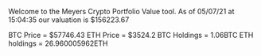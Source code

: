 Welcome to the Meyers Crypto Portfolio Value tool. 
As of 05/07/21 at 15:04:35 our valuation is $156223.67 

BTC Price = $57746.43
 ETH Price = $3524.2
BTC Holdings = 1.06BTC
 ETH holdings = 26.960005962ETH 
